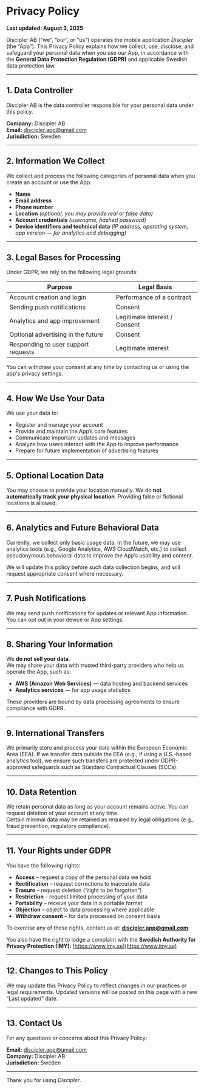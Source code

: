 # Privacy Policy  
**Last updated: August 3, 2025**  

Discipler AB (“we”, “our”, or “us”) operates the mobile application *Discipler* (the “App”). This Privacy Policy explains how we collect, use, disclose, and safeguard your personal data when you use our App, in accordance with the **General Data Protection Regulation (GDPR)** and applicable Swedish data protection law.

---

## 1. Data Controller  
Discipler AB is the data controller responsible for your personal data under this policy.  

**Company:** Discipler AB  
**Email:** discipler.app@gmail.com  
**Jurisdiction:** Sweden  

---

## 2. Information We Collect  

We collect and process the following categories of personal data when you create an account or use the App:  

- **Name**  
- **Email address**  
- **Phone number**  
- **Location** *(optional; you may provide real or false data)*  
- **Account credentials** *(username, hashed password)*  
- **Device identifiers and technical data** *(IP address, operating system, app version — for analytics and debugging)*  

---

## 3. Legal Bases for Processing  

Under GDPR, we rely on the following legal grounds:  

| Purpose                                       | Legal Basis                         |
|----------------------------------------------|--------------------------------------|
| Account creation and login                   | Performance of a contract            |
| Sending push notifications                   | Consent                              |
| Analytics and app improvement                | Legitimate interest / Consent        |
| Optional advertising in the future           | Consent                              |
| Responding to user support requests          | Legitimate interest                  |

You can withdraw your consent at any time by contacting us or using the app's privacy settings.

---

## 4. How We Use Your Data  

We use your data to:  

- Register and manage your account  
- Provide and maintain the App’s core features  
- Communicate important updates and messages  
- Analyze how users interact with the App to improve performance  
- Prepare for future implementation of advertising features  

---

## 5. Optional Location Data  

You may choose to provide your location manually. We do **not automatically track your physical location**. Providing false or fictional locations is allowed.

---

## 6. Analytics and Future Behavioral Data  

Currently, we collect only basic usage data. In the future, we may use analytics tools (e.g., Google Analytics, AWS CloudWatch, etc.) to collect pseudonymous behavioral data to improve the App’s usability and content.  

We will update this policy before such data collection begins, and will request appropriate consent where necessary.

---

## 7. Push Notifications  

We may send push notifications for updates or relevant App information. You can opt out in your device or App settings.

---

## 8. Sharing Your Information  

We **do not sell your data**.  
We may share your data with trusted third-party providers who help us operate the App, such as:

- **AWS (Amazon Web Services)** — data hosting and backend services  
- **Analytics services** — for app usage statistics  

These providers are bound by data processing agreements to ensure compliance with GDPR.

---

## 9. International Transfers  

We primarily store and process your data within the European Economic Area (EEA). If we transfer data outside the EEA (e.g., if using a U.S.-based analytics tool), we ensure such transfers are protected under GDPR-approved safeguards such as Standard Contractual Clauses (SCCs).

---

## 10. Data Retention  

We retain personal data as long as your account remains active. You can request deletion of your account at any time.  
Certain minimal data may be retained as required by legal obligations (e.g., fraud prevention, regulatory compliance).

---

## 11. Your Rights under GDPR  

You have the following rights:  

- **Access** – request a copy of the personal data we hold  
- **Rectification** – request corrections to inaccurate data  
- **Erasure** – request deletion (“right to be forgotten”)  
- **Restriction** – request limited processing of your data  
- **Portability** – receive your data in a portable format  
- **Objection** – object to data processing where applicable  
- **Withdraw consent** – for data processed on consent basis  

To exercise any of these rights, contact us at: **discipler.app@gmail.com**.

You also have the right to lodge a complaint with the **Swedish Authority for Privacy Protection (IMY)**: [https://www.imy.se](https://www.imy.se)

---

## 12. Changes to This Policy  

We may update this Privacy Policy to reflect changes in our practices or legal requirements. Updated versions will be posted on this page with a new “Last updated” date.

---

## 13. Contact Us  

For any questions or concerns about this Privacy Policy:  

**Email:** discipler.app@gmail.com  
**Company:** Discipler AB  
**Jurisdiction:** Sweden  

---

Thank you for using *Discipler*.
